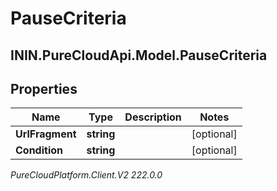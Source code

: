 # PauseCriteria

## ININ.PureCloudApi.Model.PauseCriteria

## Properties

|Name | Type | Description | Notes|
|------------ | ------------- | ------------- | -------------|
| **UrlFragment** | **string** |  | [optional] |
| **Condition** | **string** |  | [optional] |



_PureCloudPlatform.Client.V2 222.0.0_
